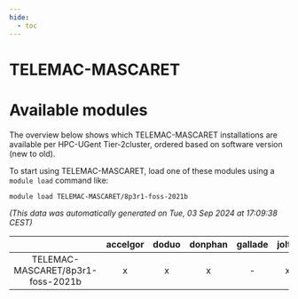 ```yaml
---
hide:
  - toc
---
```


TELEMAC-MASCARET
================

# Available modules


The overview below shows which TELEMAC-MASCARET installations are available per HPC-UGent Tier-2cluster, ordered based on software version (new to old).

To start using TELEMAC-MASCARET, load one of these modules using a `module load` command like:

```shell
module load TELEMAC-MASCARET/8p3r1-foss-2021b
```

*(This data was automatically generated on Tue, 03 Sep 2024 at 17:09:38 CEST)*  

| |accelgor|doduo|donphan|gallade|joltik|shinx|skitty|
| :---: | :---: | :---: | :---: | :---: | :---: | :---: | :---: |
|TELEMAC-MASCARET/8p3r1-foss-2021b|x|x|x|-|x|-|x|
